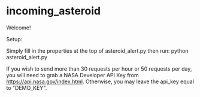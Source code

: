 # incoming_asteroid

Welcome!

Setup:

Simply fill in the properties at the top of asteroid_alert.py then run: python asteroid_alert.py

If you wish to send more than 30 requests per hour or 50 requests per day, you will need to grab a NASA Developer API Key from https://api.nasa.gov/index.html. Otherwise, you may leave the api_key equal to "DEMO_KEY".
